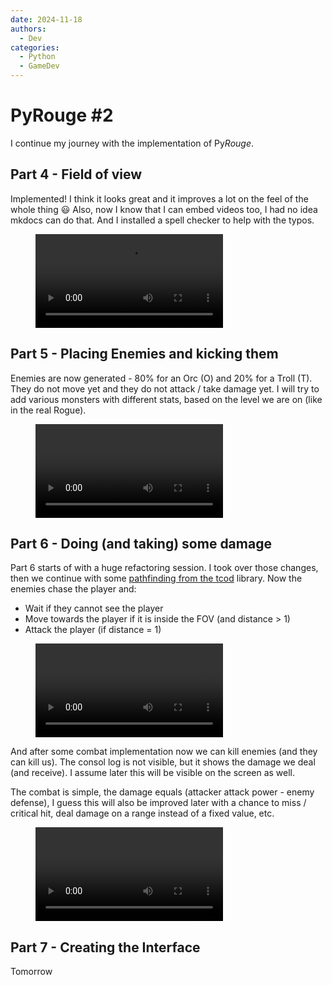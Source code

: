 ```yaml
---
date: 2024-11-18
authors:
  - Dev
categories:
  - Python
  - GameDev
---
```


# PyRouge #2

I continue my journey with the implementation of Py*Rouge*.

<!-- more -->

## Part 4 - Field of view

Implemented! I think it looks great and it improves a lot on the feel of the whole thing :smiley:
Also, now I know that I can embed videos too, I had no idea mkdocs can do that. And I installed a spell checker to help with the typos.

<figure class="video_container">
    <video controls src="../../../../images/rouge_fov.mp4" title="Title"></video>
</figure>

## Part 5 - Placing Enemies and kicking them

Enemies are now generated - 80% for an Orc (O) and 20% for a Troll (T). They do not move yet and they do not attack / take damage yet.
I will try to add various monsters with different stats, based on the level we are on (like in the real Rogue).

<figure class="video_container">
    <video controls src="../../../../images/rouge_enemies_1.mp4" title="Title"></video>
</figure>

## Part 6 - Doing (and taking) some damage

Part 6 starts of with a huge refactoring session. I took over those changes, then we continue with some [pathfinding from the tcod](https://python-tcod.readthedocs.io/en/latest/tcod/path.html) library.
Now the enemies chase the player and:

* Wait if they cannot see the player
* Move towards the player if it is inside the FOV (and distance > 1)
* Attack the player (if distance = 1)

<figure class="video_container">
    <video controls src="../../../../images/rouge_part_6_enemies_chasing.mp4" title="Title"></video>
</figure>

And after some combat implementation now we can kill enemies (and they can kill us). The consol log is not visible, but it shows the damage we deal (and receive). I assume later this will be visible on the screen as well.

The combat is simple, the damage equals (attacker attack power - enemy defense), I guess this will also be improved later with a chance to miss / critical hit, deal damage on a range instead of a fixed value, etc.

<figure class="video_container">
    <video controls src="../../../../images/rouge_part6_fight_enemies.mp4" title="Title"></video>
</figure>


## Part 7 - Creating the Interface

Tomorrow